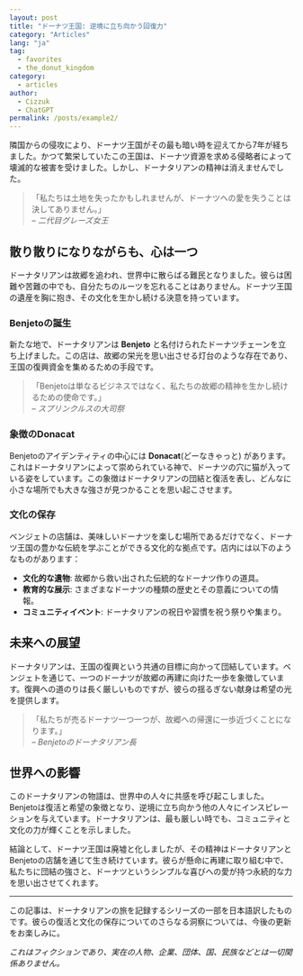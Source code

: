 ```yaml
---
layout: post
title: "ドーナツ王国: 逆境に立ち向かう回復力"
category: "Articles"
lang: "ja"
tag:
  - favorites
  - the_donut_kingdom
category: 
  - articles
author:
  - Cizzuk
  - ChatGPT
permalink: /posts/example2/
---
```


隣国からの侵攻により、ドーナツ王国がその最も暗い時を迎えてから7年が経ちました。かつて繁栄していたこの王国は、ドーナツ資源を求める侵略者によって壊滅的な被害を受けました。しかし、ドーナタリアンの精神は消えませんでした。

> 「私たちは土地を失ったかもしれませんが、ドーナツへの愛を失うことは決してありません。」  
> *– 二代目グレーズ女王*

## 散り散りになりながらも、心は一つ

ドーナタリアンは故郷を追われ、世界中に散らばる難民となりました。彼らは困難や苦難の中でも、自分たちのルーツを忘れることはありません。ドーナツ王国の遺産を胸に抱き、その文化を生かし続ける決意を持っています。

### Benjetoの誕生

新たな地で、ドーナタリアンは **Benjeto** と名付けられたドーナツチェーンを立ち上げました。この店は、故郷の栄光を思い出させる灯台のような存在であり、王国の復興資金を集めるための手段です。

> 「Benjetoは単なるビジネスではなく、私たちの故郷の精神を生かし続けるための使命です。」  
> *– スプリンクルスの大司祭*

### 象徴のDonacat

Benjetoのアイデンティティの中心には **Donacat**(どーなきゃっと) があります。これはドーナタリアンによって崇められている神で、ドーナツの穴に猫が入っている姿をしています。この象徴はドーナタリアンの団結と復活を表し、どんなに小さな場所でも大きな強さが見つかることを思い起こさせます。

### 文化の保存

ベンジェトの店舗は、美味しいドーナツを楽しむ場所であるだけでなく、ドーナツ王国の豊かな伝統を学ぶことができる文化的な拠点です。店内には以下のようなものがあります：

- **文化的な遺物**: 故郷から救い出された伝統的なドーナツ作りの道具。
- **教育的な展示**: さまざまなドーナツの種類の歴史とその意義についての情報。
- **コミュニティイベント**: ドーナタリアンの祝日や習慣を祝う祭りや集まり。

## 未来への展望

ドーナタリアンは、王国の復興という共通の目標に向かって団結しています。ベンジェトを通じて、一つのドーナツが故郷の再建に向けた一歩を象徴しています。復興への道のりは長く厳しいものですが、彼らの揺るぎない献身は希望の光を提供します。

> 「私たちが売るドーナツ一つ一つが、故郷への帰還に一歩近づくことになります。」  
> *– Benjetoのドーナタリアン長*

## 世界への影響

このドーナタリアンの物語は、世界中の人々に共感を呼び起こしました。Benjetoは復活と希望の象徴となり、逆境に立ち向かう他の人々にインスピレーションを与えています。ドーナタリアンは、最も厳しい時でも、コミュニティと文化の力が輝くことを示しました。

結論として、ドーナツ王国は廃墟と化しましたが、その精神はドーナタリアンとBenjetoの店舗を通じて生き続けています。彼らが懸命に再建に取り組む中で、私たちに団結の強さと、ドーナツというシンプルな喜びへの愛が持つ永続的な力を思い出させてくれます。

---

この記事は、ドーナタリアンの旅を記録するシリーズの一部を日本語訳したものです。彼らの復活と文化の保存についてのさらなる洞察については、今後の更新をお楽しみに。

<i>これはフィクションであり、実在の人物、企業、団体、国、民族などとは一切関係ありません。</i>
